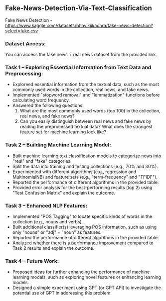 ## Fake-News-Detection-Via-Text-Classification
Fake News Detection - https://www.kaggle.com/datasets/bhavikjikadara/fake-news-detection?select=fake.csv

### Dataset Access:
You can access the fake news + real news dataset from the provided link.


### Task 1 – Exploring Essential Information from Text Data and Preprocessing:
- Exploreed essential information from the textual data, such as the most commonly used words in the collection, real news, and fake news.
- Implemented "stopword removal" and "lemmatization" functions before calculating word frequency.
- Answered the following questions:
    1. What are the most commonly used words (top 100) in the collection, real news, and fake news?
    2. Can you easily distinguish between real news and fake news by reading the preprocessed textual data? What does the strongest feature set for machine learning look like?

### Task 2 – Building Machine Learning Model:
- Built machine learning text classification models to categorize news into "real" and "fake" categories.
- Split the data into training and testing collections (e.g., 70% and 30%).
- Experimented with different algorithms (e.g., regression and MultinomialNB) and feature sets (e.g., "term-frequency" and "TFIDF").
- Reported the performance of different algorithms in the provided table.
- Provided error analysis for the best-performing results (top 2) using "Test Confusion Matrix" and explain the outcome.

### Task 3 – Enhanced NLP Features:
- Implemented "POS Tagging" to locate specific kinds of words in the collection (e.g., nouns and verbs).
- Built additional classifier(s) leveraging POS information, such as using only "nouns" or "adj" + "noun" as features.
- Reported the performance of different algorithms in the provided table.
- Analyzed whether there is a performance improvement compared to Task 2 results and explain the outcome.

### Task 4 – Future Work:
- Proposed ideas for further enhancing the performance of machine learning models, such as exploring novel features or enhancing learning models.
- Designed a simple experiment using GPT (or GPT API) to investigate the potential use of GPT in addressing this problem.
